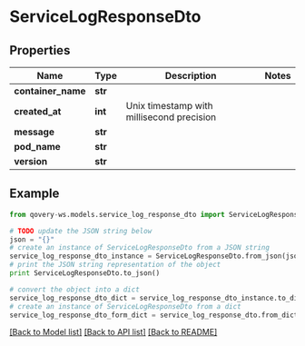 # ServiceLogResponseDto


## Properties
Name | Type | Description | Notes
------------ | ------------- | ------------- | -------------
**container_name** | **str** |  | 
**created_at** | **int** | Unix timestamp with millisecond precision | 
**message** | **str** |  | 
**pod_name** | **str** |  | 
**version** | **str** |  | 

## Example

```python
from qovery-ws.models.service_log_response_dto import ServiceLogResponseDto

# TODO update the JSON string below
json = "{}"
# create an instance of ServiceLogResponseDto from a JSON string
service_log_response_dto_instance = ServiceLogResponseDto.from_json(json)
# print the JSON string representation of the object
print ServiceLogResponseDto.to_json()

# convert the object into a dict
service_log_response_dto_dict = service_log_response_dto_instance.to_dict()
# create an instance of ServiceLogResponseDto from a dict
service_log_response_dto_form_dict = service_log_response_dto.from_dict(service_log_response_dto_dict)
```
[[Back to Model list]](../README.md#documentation-for-models) [[Back to API list]](../README.md#documentation-for-api-endpoints) [[Back to README]](../README.md)


